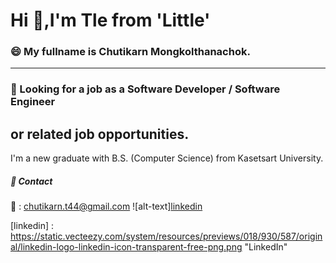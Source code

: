 # Hi 👋,I'm Tle from 'Little'

### 😄 My fullname is Chutikarn Mongkolthanachok.
---

### 🔎 Looking for a job as a Software Developer / Software Engineer 
or related job opportunities.
---
I'm a new graduate with B.S. (Computer Science) from Kasetsart University.

##### 📱 Contact 
📧 : chutikarn.t44@gmail.com
![alt-text][linkedin](https://www.linkedin.com/in/chutikarn-mongkolthanachok-ba4b33251/)

[linkedin] : https://static.vecteezy.com/system/resources/previews/018/930/587/original/linkedin-logo-linkedin-icon-transparent-free-png.png "LinkedIn"
